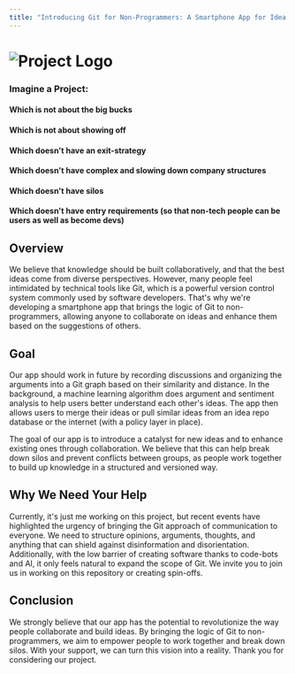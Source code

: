 ```yaml
---
title: "Introducing Git for Non-Programmers: A Smartphone App for Idea Collaboration"
---
```


# ![Project Logo](images/DALL%C2%B7E%202023-05-07%2021.27.43%20-%20digital%20art%20representation%20of%20wisdom%20and%20knowledge%20joining%20forces%20with%20love.png)



### Imagine a Project: 
#### Which is not about the big bucks
#### Which is not about showing off
#### Which doesn't have an exit-strategy
#### Which doesn't have complex and slowing down company structures
#### Which doesn't have silos
#### Which doesn't have entry requirements (so that non-tech people can be users as well as become devs)

## Overview
We believe that knowledge should be built collaboratively, and that the best ideas come from diverse perspectives. However, many people feel intimidated by technical tools like Git, which is a powerful version control system commonly used by software developers. That's why we're developing a smartphone app that brings the logic of Git to non-programmers, allowing anyone to collaborate on ideas and enhance them based on the suggestions of others.

## Goal
Our app should work in future by recording discussions and organizing the arguments into a Git graph based on their similarity and distance. In the background, a machine learning algorithm does argument and sentiment analysis to help users better understand each other's ideas. The app then allows users to merge their ideas or pull similar ideas from an idea repo database or the internet (with a policy layer in place).

The goal of our app is to introduce a catalyst for new ideas and to enhance existing ones through collaboration. We believe that this can help break down silos and prevent conflicts between groups, as people work together to build up knowledge in a structured and versioned way.

## Why We Need Your Help
Currently, it's just me working on this project, but recent events have highlighted the urgency of bringing the Git approach of communication to everyone. We need to structure opinions, arguments, thoughts, and anything that can shield against disinformation and disorientation. Additionally, with the low barrier of creating software thanks to code-bots and AI, it only feels natural to expand the scope of Git. We invite you to join us in working on this repository or creating spin-offs.

## Conclusion
We strongly believe that our app has the potential to revolutionize the way people collaborate and build ideas. By bringing the logic of Git to non-programmers, we aim to empower people to work together and break down silos. With your support, we can turn this vision into a reality. Thank you for considering our project.
